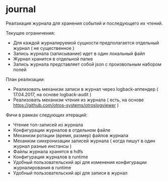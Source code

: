 # journal

Реалзиация журнала для хранения событий и последующего их чтений.

Текущее ограничения:
+ Для каждой журналируемой сущности предполагается отдельный журнал ( не существенное )
+ Запись журнала (записывание) идет в один локальный файл
+ Журнал хранится в отдельной папке
+ Запись журнала представляет собой json с произвольным набором полей

План реализации:
+ Реализовать механизм записи в журнал через logback-аппендер ( 17.04.2017, на основе logback-audit )
+ Реализовать механизм чтения из журнала ( есть, на основе https://github.com/otros-systems/otroslogviewer )



Фичи в рамках следующих итераций:
+ Чтение топ-записей из журнала
+ Конфигурации журналов в отдельном файле
+ Механизм ротации (время, размер) файлов журнала
+ Механизм синхронизации записей журнала ( когда пишут в один журнал разные инстансы )
+ Файлы журнала хранятся в hdfs
+ Конфигурация журналов в runtime
+ Удобный пользовательский api для изменения конфигурации журналирования в runtime
+ Удобный пользовательский api для записи в журнал

